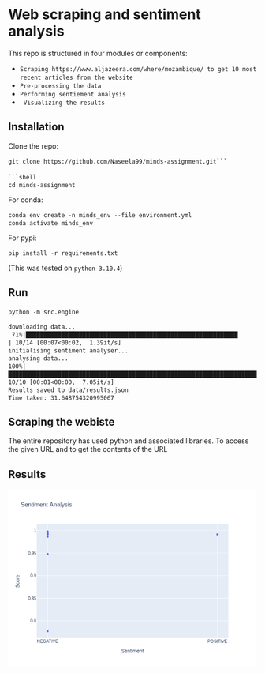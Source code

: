 # Web scraping and sentiment analysis

This repo is structured in four modules or components:
- ```Scraping https://www.aljazeera.com/where/mozambique/ to get 10 most recent articles from the website```
- ```Pre-processing the data```
-  ```Performing sentiement analysis```
-   ``` Visualizing the results```

## Installation
Clone the repo:

```shell
git clone https://github.com/Naseela99/minds-assignment.git```

```shell
cd minds-assignment
```

For conda:
```shell
conda env create -n minds_env --file environment.yml
conda activate minds_env
```

For pypi:
```shell
pip install -r requirements.txt
```
(This was tested on `python 3.10.4`)




## Run
```shell
python -m src.engine
```

```
downloading data...
 71%|████████████████████████████████████████████████████████████               | 10/14 [00:07<00:02,  1.39it/s]
initialising sentiment analyser...
analysing data...
100%|████████████████████████████████████████████████████████████████████████████████| 10/10 [00:01<00:00,  7.05it/s]
Results saved to data/results.json
Time taken: 31.648754320995067
```

## Scraping the webiste

The entire repository has used python and associated libraries. To access the given URL and to get the contents of the URL

## Results
![](figures/results.png)

